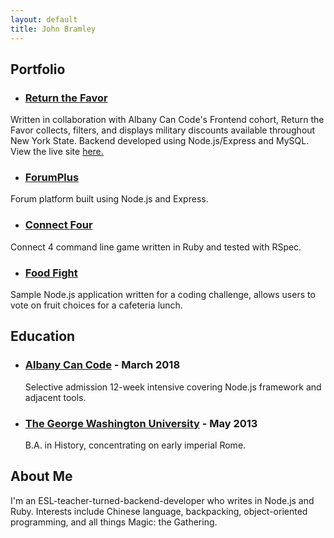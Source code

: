 ```yaml
---
layout: default
title: John Bramley
---
```


## Portfolio
* ### [Return the Favor](https://github.com/bramleyjl/return_the_favor) 
Written in collaboration with Albany Can Code's Frontend cohort, Return the Favor collects, filters, and displays military discounts available throughout New York State. Backend developed using Node.js/Express and MySQL. View the live site [here.](https://returnthefavor.vet) 

* ### [ForumPlus](https://github.com/bramleyjl/forum_plus)
Forum platform built using Node.js and Express.

* ### [Connect Four](https://github.com/bramleyjl/connect_4)
Connect 4 command line game written in Ruby and tested with RSpec.

* ### [Food Fight](https://github.com/bramleyjl/food_fight)
Sample Node.js application written for a coding challenge, allows users to vote on fruit choices for a cafeteria lunch.

## Education
* ### [Albany Can Code](https://albanycancode.org/) - March 2018
  Selective admission 12-week intensive covering Node.js framework and adjacent tools.

* ### [The George Washington University](https://www.gwu.edu/) - May 2013
  B.A. in History, concentrating on early imperial Rome.
  
## About Me

I'm an ESL-teacher-turned-backend-developer who writes in Node.js and Ruby. Interests include Chinese language, backpacking, object-oriented programming, and all things Magic: the Gathering.